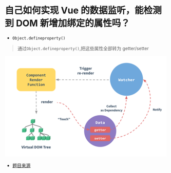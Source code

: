 # 自己如何实现 Vue 的数据监听，能检测到 DOM 新增加绑定的属性吗？

- `Object.defineproperty()`

> 通过`Object.defineproperty()`,把这些属性全部转为 getter/setter

![image](./image/2.png)

- [题目来源](https://juejin.im/post/6854899692178948109#comment)
